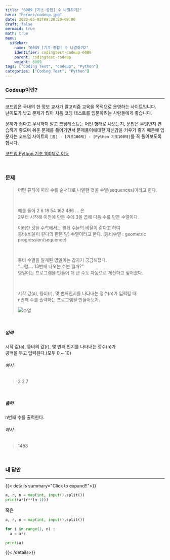 ```yaml
---
title: "6089 [기초-종합] 수 나열하기2"
hero: "heroes/codeup.jpg"
date: 2022-05-02T09:28:20+09:00
draft: false
mermaid: true
math: true
menu:
  sidebar:
    name: "6089 [기초-종합] 수 나열하기2"
    identifier: codingtest-codeup-6089
    parent: codingtest-codeup
    weight: 6089
tags: ["Coding Test", "codeup", "Python"]
categories: ["Coding Test", "Python"]
---
```


### Codeup이란?
---
코드업은 국내의 한 정보 교사가 알고리즘 교육을 목적으로 운영하는 사이트입니다.\
난이도가 낮고 문제가 많아 처음 코딩 테스트를 입문하려는 사람들에게 좋습니다.

문제가 쉽다고 무시하지 말고 코딩테스트는 어떤 형태로 나오는지, 문법은 무엇인지 연습하기 좋으며 쉬운 문제를 풀어가면서 문제풀이에대한 자신감을 키우기 좋기 때문에 입문자는 코드업 사이트의 `[홈] - [기초100제] - [Python 기초100제]`를 꼭 풀어보도록 합시다.

[코드업 Python 기초 100제로 이동](https://codeup.kr/problemsetsol.php?psid=33)


&nbsp;

### 문제
> 어떤 규칙에 따라 수를 순서대로 나열한 것을 수열(sequences)이라고 한다.
> 
> &nbsp;
> 
> 예를 들어
> 2 6 18 54 162 486 ... 은\
> 2부터 시작해 이전에 만든 수에 3을 곱해 다음 수를 만든 수열이다.
> 
> 이러한 것을 수학에서는 앞뒤 수들의 비율이 같다고 하여\
> 등비(비율이 같다의 한문 말) 수열이라고 한다. (등비수열 : geometric progression/sequence)
> 
> &nbsp;
> 
> 등비 수열을 알게된 영일이는 갑자기 궁금해졌다.\
> "그럼.... 13번째 나오는 수는 뭘까?"\
> 영일이는 프로그램을 만들어 더 큰 수도 자동으로 계산하고 싶어졌다.
> 
> &nbsp;
> 
> 시작 값(a), 등비(r), 몇 번째인지를 나타내는 정수(n)가 입력될 때\
> n번째 수를 출력하는 프로그램을 만들어보자.
> 
> ![수열](https://codeup.kr/upload/pimg6254_1.png)

&nbsp;

##### 입력
시작 값(a), 등비의 값(r), 몇 번째 인지를 나타내는 정수(n)가\
공백을 두고 입력된다.(모두 0 ~ 10)
###### 예시
> 2 3 7

&nbsp;

##### 출력
n번째 수를 출력한다.
###### 예시
> 1458

&nbsp;

### 내 답안
---
{{< details summary="Click to expand!!">}}
```python
a, r, n = map(int, input().split())
print(a*(r**(n-1)))
```
혹은
```python
a, r, n = map(int, input().split())

for i in range(1, n) :
  a = a*r

print(a)
```
{{< /details>}}